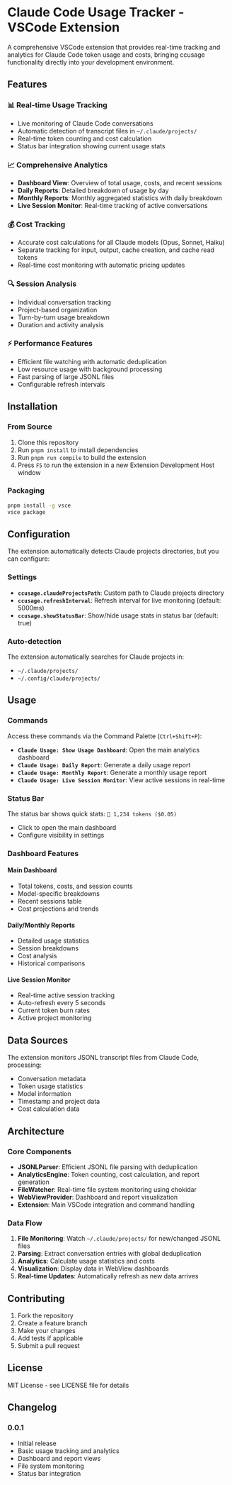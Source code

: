 # Claude Code Usage Tracker - VSCode Extension

A comprehensive VSCode extension that provides real-time tracking and analytics for Claude Code token usage and costs, bringing ccusage functionality directly into your development environment.

## Features

### 📊 **Real-time Usage Tracking**
- Live monitoring of Claude Code conversations
- Automatic detection of transcript files in `~/.claude/projects/`
- Real-time token counting and cost calculation
- Status bar integration showing current usage stats

### 📈 **Comprehensive Analytics**
- **Dashboard View**: Overview of total usage, costs, and recent sessions
- **Daily Reports**: Detailed breakdown of usage by day
- **Monthly Reports**: Monthly aggregated statistics with daily breakdown
- **Live Session Monitor**: Real-time tracking of active conversations

### 💰 **Cost Tracking**
- Accurate cost calculations for all Claude models (Opus, Sonnet, Haiku)
- Separate tracking for input, output, cache creation, and cache read tokens
- Real-time cost monitoring with automatic pricing updates

### 🔍 **Session Analysis**
- Individual conversation tracking
- Project-based organization
- Turn-by-turn usage breakdown
- Duration and activity analysis

### ⚡ **Performance Features**
- Efficient file watching with automatic deduplication
- Low resource usage with background processing
- Fast parsing of large JSONL files
- Configurable refresh intervals

## Installation

### From Source
1. Clone this repository
2. Run `pnpm install` to install dependencies
3. Run `pnpm run compile` to build the extension
4. Press `F5` to run the extension in a new Extension Development Host window

### Packaging
```bash
pnpm install -g vsce
vsce package
```

## Configuration

The extension automatically detects Claude projects directories, but you can configure:

### Settings

- **`ccusage.claudeProjectsPath`**: Custom path to Claude projects directory
- **`ccusage.refreshInterval`**: Refresh interval for live monitoring (default: 5000ms)
- **`ccusage.showStatusBar`**: Show/hide usage stats in status bar (default: true)

### Auto-detection

The extension automatically searches for Claude projects in:
- `~/.claude/projects/`
- `~/.config/claude/projects/`

## Usage

### Commands

Access these commands via the Command Palette (`Ctrl+Shift+P`):

- **`Claude Usage: Show Usage Dashboard`**: Open the main analytics dashboard
- **`Claude Usage: Daily Report`**: Generate a daily usage report
- **`Claude Usage: Monthly Report`**: Generate a monthly usage report  
- **`Claude Usage: Live Session Monitor`**: View active sessions in real-time

### Status Bar

The status bar shows quick stats: `🔄 1,234 tokens ($0.05)`
- Click to open the main dashboard
- Configure visibility in settings

### Dashboard Features

#### Main Dashboard
- Total tokens, costs, and session counts
- Model-specific breakdowns
- Recent sessions table
- Cost projections and trends

#### Daily/Monthly Reports
- Detailed usage statistics
- Session breakdowns
- Cost analysis
- Historical comparisons

#### Live Session Monitor
- Real-time active session tracking
- Auto-refresh every 5 seconds
- Current token burn rates
- Active project monitoring

## Data Sources

The extension monitors JSONL transcript files from Claude Code, processing:
- Conversation metadata
- Token usage statistics
- Model information
- Timestamp and project data
- Cost calculation data

## Architecture

### Core Components

- **JSONLParser**: Efficient JSONL file parsing with deduplication
- **AnalyticsEngine**: Token counting, cost calculation, and report generation
- **FileWatcher**: Real-time file system monitoring using chokidar
- **WebViewProvider**: Dashboard and report visualization
- **Extension**: Main VSCode integration and command handling

### Data Flow

1. **File Monitoring**: Watch `~/.claude/projects/` for new/changed JSONL files
2. **Parsing**: Extract conversation entries with global deduplication
3. **Analytics**: Calculate usage statistics and costs
4. **Visualization**: Display data in WebView dashboards
5. **Real-time Updates**: Automatically refresh as new data arrives

## Contributing

1. Fork the repository
2. Create a feature branch
3. Make your changes
4. Add tests if applicable
5. Submit a pull request

## License

MIT License - see LICENSE file for details

## Changelog

### 0.0.1
- Initial release
- Basic usage tracking and analytics
- Dashboard and report views
- File system monitoring
- Status bar integration